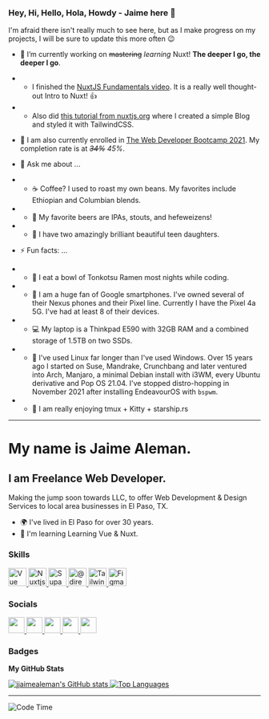 ### Hey, Hi, Hello, Hola, Howdy - Jaime here 👋

I'm afraid there isn't really much to see here, but as I make progress on my projects, I will be sure to update this more often 😉

- 🔭 I’m currently working on ~~mastering~~ _learning_ Nuxt! **The deeper I go, the deeper I go**.
- - I finished the [NuxtJS Fundamentals video](https://vueschool.io/courses/). It is a really well thought-out Intro to Nuxt! 👍
- - Also did [this tutorial from nuxtjs.org](https://nuxtjs.org/tutorials/creating-blog-with-nuxt-content/) where I created a simple Blog and styled it with TailwindCSS.
- 🌱 I am also currently enrolled in [The Web Developer Bootcamp 2021](https://www.udemy.com/course/the-web-developer-bootcamp/). My completion rate is at _~~34%~~_ _45%_.

- 💬 Ask me about ...
- - ☕ Coffee? I used to roast my own beans. My favorites include Ethiopian and Columbian blends.
- - 🍺 My favorite beers are IPAs, stouts, and hefeweizens!
- - 💑 I have two amazingly brilliant beautiful teen daughters.

- ⚡ Fun facts: ...
- - 🍜 I eat a bowl of Tonkotsu Ramen most nights while coding.
- - 📱 I am a huge fan of Google smartphones. I've owned several of their Nexus phones and their Pixel line. Currently I have the Pixel 4a 5G. I've had at least 8 of their devices.
- - 💻 My laptop is a Thinkpad E590 with 32GB RAM and a combined storage of 1.5TB on two SSDs.
- - 🐧 I've used Linux far longer than I've used Windows. Over 15 years ago I started on Suse, Mandrake, Crunchbang and later ventured into Arch, Manjaro, a minimal Debian install with i3WM, every Ubuntu derivative and Pop OS 21.04. I've stopped distro-hopping in November 2021 after installing EndeavourOS with `bspwm`.
- - 🥇 I am really enjoying tmux + Kitty + starship.rs

---

<!-- https://www.profileme.dev/ -->

My name is Jaime Aleman.
=============================

I am Freelance Web Developer.
------------------------

Making the jump soon towards LLC, to offer Web Development & Design Services to local area businesses in El Paso, TX.

*   🌍 I've lived in El Paso for over 30 years.
*   🧠 I'm learning Learning Vue & Nuxt.

### Skills

<p align="left">
    <a href="https://vuejs.org/" target="_blank" rel="noreferrer">
        <img src="https://raw.githubusercontent.com/danielcranney/profileme-dev/main/public/icons/skills/vuejs-colored.svg" width="36" height="36" alt="Vue" />
    </a>
    <a href="https://nuxtjs.org/" target="_blank" rel="noreferrer">
        <img src="https://raw.githubusercontent.com/danielcranney/readme-generator/main/public/icons/skills/nuxtjs-colored.svg" width="36" height="36" alt="Nuxtjs" />
    </a>
    <a href="https://supabase.io/" target="_blank" rel="noreferrer">
        <img src="https://raw.githubusercontent.com/danielcranney/readme-generator/main/public/icons/skills/supabase-colored.svg" width="36" height="36" alt="Supabase" />
    </a>
    <a href="https://directus.io/" target="_blank" rel="noreferrer">
        <img src="https://avatars.githubusercontent.com/u/15967950?s=200&amp;v=4" alt="@directus" width="36" height="36" />
    </a>
    <a href="https://tailwindcss.com/" target="_blank" rel="noreferrer">
        <img src="https://raw.githubusercontent.com/danielcranney/readme-generator/main/public/icons/skills/tailwindcss-colored.svg" width="36" height="36" alt="TailwindCSS" />
    </a>
    <a href="https://www.figma.com/" target="_blank" rel="noreferrer">
        <img src="https://raw.githubusercontent.com/danielcranney/readme-generator/main/public/icons/skills/figma-colored.svg" width="36" height="36" alt="Figma" />
    </a>
</p>

### Socials

<p align="left">
    <a href="https://www.codepen.io/jjaimealeman" target="_blank" rel="noreferrer">
        <img src="https://raw.githubusercontent.com/danielcranney/readme-generator/main/public/icons/socials/codepen.svg" width="32" height="32" />
    </a>
    <a href="https://discord.com/users/jjaimealeman#8237" target="_blank" rel="noreferrer">
        <img src="https://raw.githubusercontent.com/danielcranney/readme-generator/main/public/icons/socials/discord.svg" width="32" height="32" />
    </a>
    <a href="https://www.github.com/jjaimealeman" target="_blank" rel="noreferrer">
        <img src="https://raw.githubusercontent.com/danielcranney/readme-generator/main/public/icons/socials/github.svg" width="32" height="32" />
    </a>
    <a href="http://www.instagram.com/jjaimealeman" target="_blank" rel="noreferrer">
        <img src="https://raw.githubusercontent.com/danielcranney/readme-generator/main/public/icons/socials/instagram.svg" width="32" height="32" />
    </a>
    <a href="https://www.twitter.com/jjaimealeman" target="_blank" rel="noreferrer">
        <img src="https://raw.githubusercontent.com/danielcranney/readme-generator/main/public/icons/socials/twitter.svg" width="32" height="32" />
    </a>
</p>

### Badges

<b>My GitHub Stats</b>

<a href="http://www.github.com/jjaimealeman">
    <img src="https://github-readme-stats.vercel.app/api?username=jjaimealeman&show_icons=true&hide=&count_private=true&title_color=0891b2&text_color=ffffff&icon_color=0891b2&bg_color=1c1917&hide_border=true&show_icons=true" alt="jjaimealeman's GitHub stats" />
</a>
<a href="https://github.com/jjaimealeman" align="left">
    <img src="https://github-readme-stats.vercel.app/api/top-langs/?username=jjaimealeman&langs_count=10&title_color=0891b2&text_color=ffffff&icon_color=0891b2&bg_color=1c1917&hide_border=true&locale=en&custom_title=Top%20%Languages" alt="Top Languages" />
</a>


---

![Code Time](https://img.shields.io/endpoint?style=flat-square&url=https://codetime-api.datreks.com/badge/2044?logoColor=white%26project=%26recentMS=0%26showProject=false)
